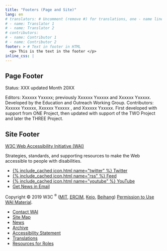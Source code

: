```yaml
---
title: "Footers (Page and Site)"
lang: en
# translators: # Uncomment (remove #) for translations, one - name line per translator.
# - name: Translator 1
# - name: Translator 2
# contributors:
# - name: Contributor 1
# - name: Contributor 2
footer: > # Text in footer in HTML
  <p> This is the text in the footer </p>
inline_css: |
---
```


## Page Footer

<footer class="page-footer default-grid">
  <div class="inner">
    <p>Status: XXX updated Month 20XX</p>
    <p>Editors: Xxxxxx Yxxxxx; previously Xxxxxx Yxxxxx and Xxxxxx Yxxxxx. Developed by the Education and Outreach Working Group. Contributors: Xxxxxx Yxxxxx, Xxxxxx Yxxxxx , and Xxxxxx Yxxxxx. First developed with support from ONE Project, then updated with support of the TWO Project and later the THREE Project.</p>
  </div>
</footer>

## Site Footer

<footer class="site-footer grid-4q" aria-label="Site">
  <div class="q1-start q3-end about">
    <div>
      <p><a class="largelink" href="https://www.w3.org/WAI/" lang="en" dir="auto" translate="no">W3C Web Accessibility Initiative (WAI)</a></p>
      <p>Strategies, standards, and supporting resources to make the Web accessible to people with disabilities.</p>
    </div>
    <div class="social" lang="en" dir="auto" translate="no">
      <ul>
        <li><a href="https://twitter.com/w3c_wai">{% include_cached icon.html name="twitter" %} Twitter</a></li>
        <li><a href="https://www.w3.org/WAI/feed.xml">{% include_cached icon.html name="rss" %} Feed</a></li>
        <li><a href="https://www.youtube.com/channel/UCU6ljj3m1fglIPjSjs2DpRA/playlistsv">{% include_cached icon.html name="youtube" %} YouTube</a></li>
        <li><a href="https://www.w3.org/WAI/news/subscribe/" class="button">Get News in Email</a></li>
      </ul>
    </div>
    <div lang="en" dir="auto" translate="no">
      <p>Copyright © 2019 W3C <sup>®</sup> (<a href="https://www.csail.mit.edu/"><abbr title="Massachusetts Institute of Technology">MIT</abbr></a>, <a href="https://www.ercim.eu/"><abbr title="European Research Consortium for Informatics and Mathematics">ERCIM</abbr></a>, <a href="https://www.keio.ac.jp/">Keio</a>, <a href="https://ev.buaa.edu.cn">Beihang</a>) <a href="/WAI/about/using-wai-material/">Permission to Use WAI Material</a>.</p>
    </div>
  </div>
  <div class="q4-start q4-end">
    <ul style="margin-bottom:0">
      <li><a href="/WAI/about/contacting/">Contact WAI</a></li>
      <li><a href="/WAI/sitemap/">Site Map</a></li>
      <li><a href="/WAI/news/">News</a></li>
      <li><a href="/WAI/sitemap/#archive">Archive</a></li>
      <li><a href="/WAI/about/accessibility-statement/">Accessibility Statement</a></li>
      <li><a href="/WAI/translations/"> Translations</a></li>
      <li><a href="/WAI/roles/">Resources for Roles</a></li>
    </ul>
  </div>
</footer>